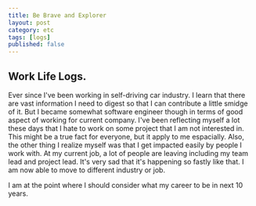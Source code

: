 ```yaml
---
title: Be Brave and Explorer
layout: post
category: etc
tags: [logs]
published: false
---
```


## Work Life Logs.

Ever since I've been working in self-driving car industry. I learn that there are vast information I need to digest so that I can contribute a little smidge of it. But I became somewhat software engineer though in terms of good aspect of working for current company. I've been reflecting myself a lot these days that I hate to work on some project that I am not interested in. This might be a true fact for everyone, but it apply to me espacially. Also, the other thing I realize myself was that I get impacted easily by people I work with. At my current job, a lot of people are leaving including my team lead and project lead. It's very sad that it's happening so fastly like that. I am now able to move to different industry or job. 

I am at the point where I should consider what my career to be in next 10 years. 